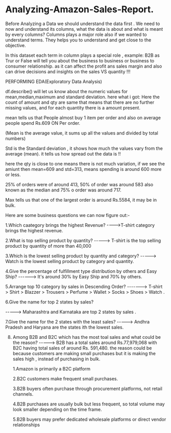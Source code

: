 # Analyzing-Amazon-Sales-Report.

Before Analyzing a Data we should understand the data first .
We need to now and understand its columns, what the data is about and what is meant by every columns?
Columns plays a major role also if we wanted to understand terms. They helps you to understand and get close to the objective.


In this dataset each term in column plays a special role , example: B2B as Trur or False will tell you about the business to business or business to consumer relationship.
as it can affect the profit ans sales margin and also can drive decisions and insights on the sales VS quantity !!!




PERFORMING EDA(Exploratory Data Analysis)


df.describe() will let us know about the numeric values for mean,median,maximum and standard deviation.
here what i got:
Here the count of amount and qty are same that means that there are no further missing values, and for each quantity there is a amount present.

mean tells us that People almost buy 1 item per order and also on average people spend Rs.609 ON Per order.

(Mean is the average value, it sums up all the values and divided by total numbers)

Std is the Standard deviation , it shows how much the values vary from the average (mean). it tells us how spread out the data is !!

here the qty is close to one means there is not much variation, if we see the amiunt then mean=609 and std=313, means spending is around 600 more or less.

25% of orders were of around 413, 50% of order was around 583 also known as the median and 75% o order was around 717.

Max tells us that one of the largest order is around Rs.5584, it may be in bulk.


Here are some business questions we can now figure out:-

1.Which caategory brings the highest Revenue?
---->T-shirt category brings the highest revenue.

2.What is top selling product by quantity?
-----> T-shirt is the top selling product by quantity of more than 40,000

3.Which is the lowest selling product by quantity and category?
-----> Watch is the lowest selling product by category and quantity.

4.Give the percentage of fulfillment type distribution by others and Easy Ship?
------> It's around 30% by Easy Ship and 70% by others.

5.Arrange top 10 category by sales in Descending Order? -------> T-shirt > Shirt > Blazzer > Trousers > Perfume > Wallet > Socks > Shoes > Watch .

6.Give the name for top 2 states by sales?

-----> Maharashtra and Karnataka are top 2 states by sales .

7.Give the name for the 2 states with the least sales?
-----> Andhra Pradesh and Haryana are the states ith the lowest sales.

8. Among B2B and B2C which has the most toal sales and what could be the reason?
-----> B2B has a total sales around Rs.77,979,068 with B2C having total sales of around Rs. 591,480.
   the reason could be because customers are making small purchases but it is making the sales high , instead of purchasing in bulk.

   1.Amazon is primarily a B2C platform
   
   2.B2C customers make frequent small purchases.
   
   3.B2B buyers often purchase through procurement platforms, not retail channels.
   
   4.B2B purchases are usually bulk but less frequent, so total volume may look smaller depending on the time frame.
   
   5.B2B buyers may prefer dedicated wholesale platforms or direct vendor relationships

